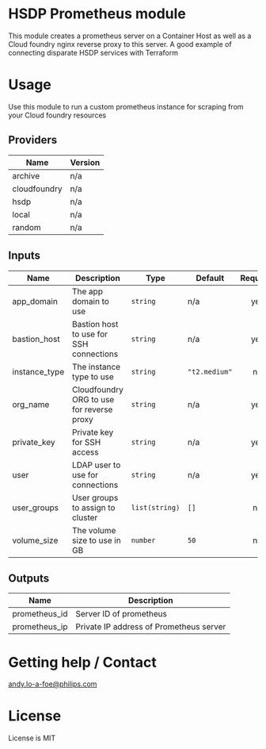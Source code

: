 # HSDP Prometheus module
This module creates a prometheus server on a Container Host
as well as a Cloud foundry nginx reverse proxy to this server. 
A good example of connecting disparate HSDP services with Terraform

# Usage
Use this module to run a custom prometheus instance for scraping
from your Cloud foundry resources

## Providers

| Name | Version |
|------|---------|
| archive | n/a |
| cloudfoundry | n/a |
| hsdp | n/a |
| local | n/a |
| random | n/a |

## Inputs

| Name | Description | Type | Default | Required |
|------|-------------|------|---------|:--------:|
| app\_domain | The app domain to use | `string` | n/a | yes |
| bastion\_host | Bastion host to use for SSH connections | `string` | n/a | yes |
| instance\_type | The instance type to use | `string` | `"t2.medium"` | no |
| org\_name | Cloudfoundry ORG to use for reverse proxy | `string` | n/a | yes |
| private\_key | Private key for SSH access | `string` | n/a | yes |
| user | LDAP user to use for connections | `string` | n/a | yes |
| user\_groups | User groups to assign to cluster | `list(string)` | `[]` | no |
| volume\_size | The volume size to use in GB | `number` | `50` | no |

## Outputs

| Name | Description |
|------|-------------|
| prometheus\_id | Server ID of prometheus |
| prometheus\_ip | Private IP address of Prometheus server |

# Getting help / Contact
andy.lo-a-foe@philips.com

# License
License is MIT
